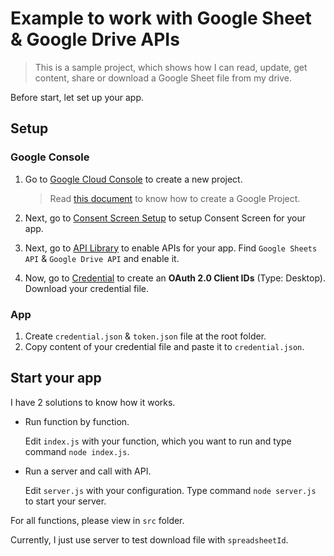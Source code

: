 # Example to work with Google Sheet & Google Drive APIs
> This is a sample project, which shows how I can read, update, get content, share or download a Google Sheet file from my drive.

Before start, let set up your app.
## Setup
### Google Console
1. Go to [Google Cloud Console](https://console.cloud.google.com/projectcreate) to create a new project.

   > Read [this document](https://developers.google.com/sheets/api/guides/concepts) to know how to create a Google Project.

2. Next, go to [Consent Screen Setup](https://console.cloud.google.com/apis/credentials/consent) to setup Consent Screen for your app.

3. Next, go to [API Library](https://console.cloud.google.com/apis/library) to enable APIs for your app.
   Find `Google Sheets API` & `Google Drive API` and enable it.

4. Now, go to [Credential](https://console.cloud.google.com/apis/credentials) to create an **OAuth 2.0 Client IDs** (Type: Desktop). Download your credential file.

### App
1. Create `credential.json` & `token.json` file at the root folder.
2. Copy content of your credential file and paste it to `credential.json`.

## Start your app
I have 2 solutions to know how it works.
- Run function by function.
  
  Edit `index.js` with your function, which you want to run and type command `node index.js`.
- Run a server and call with API.
  
  Edit `server.js` with your configuration. Type command `node server.js` to start your server.

For all functions, please view in `src` folder.

Currently, I just use server to test download file with `spreadsheetId`.